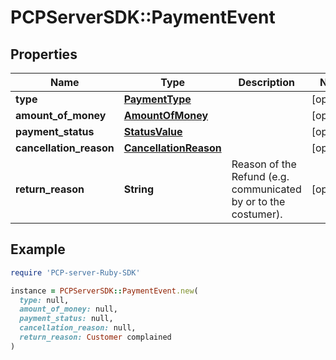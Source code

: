 # PCPServerSDK::PaymentEvent

## Properties

| Name | Type | Description | Notes |
| ---- | ---- | ----------- | ----- |
| **type** | [**PaymentType**](PaymentType.md) |  | [optional] |
| **amount_of_money** | [**AmountOfMoney**](AmountOfMoney.md) |  | [optional] |
| **payment_status** | [**StatusValue**](StatusValue.md) |  | [optional] |
| **cancellation_reason** | [**CancellationReason**](CancellationReason.md) |  | [optional] |
| **return_reason** | **String** | Reason of the Refund (e.g. communicated by or to the costumer). | [optional] |

## Example

```ruby
require 'PCP-server-Ruby-SDK'

instance = PCPServerSDK::PaymentEvent.new(
  type: null,
  amount_of_money: null,
  payment_status: null,
  cancellation_reason: null,
  return_reason: Customer complained
)
```

